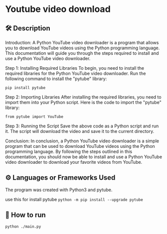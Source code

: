# Youtube video download

## 🛠️ Description
Introduction:
A Python YouTube video downloader is a program that allows you to download YouTube videos using the Python programming language. This documentation will guide you through the steps required to install and use a Python YouTube video downloader.

Step 1: Installing Required Libraries
To begin, you need to install the required libraries for the Python YouTube video downloader. Run the following command to install the "pytube" library:

    pip install pytube

Step 2: Importing Libraries
After installing the required libraries, you need to import them into your Python script. Here is the code to import the "pytube" library:

    from pytube import YouTube

Step 3: Running the Script
Save the above code as a Python script and run it. The script will download the video and save it to the current directory.

Conclusion:
In conclusion, a Python YouTube video downloader is a simple program that can be used to download YouTube videos using the Python programming language. By following the steps outlined in this documentation, you should now be able to install and use a Python YouTube video downloader to download your favorite videos from YouTube.

## ⚙️ Languages or Frameworks Used
The program was created with Python3 and pytube.

use this for install pytube
`python -m pip install --upgrade pytube`

## 🌟 How to run
`python ./main.py`